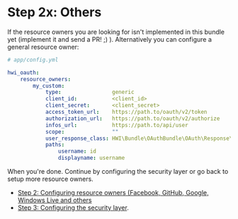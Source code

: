 Step 2x: Others
===============
If the resource owners you are looking for isn't implemented in this bundle yet
(implement it and send a PR! ;) ). Alternatively you can configure a general
resource owner:

``` yaml
# app/config.yml

hwi_oauth:
    resource_owners:
        my_custom:
            type:                generic
            client_id:           <client_id>
            client_secret:       <client_secret>
            access_token_url:    https://path.to/oauth/v2/token
            authorization_url:   https://path.to/oauth/v2/authorize
            infos_url:           https://path.to/api/user
            scope:               ""
            user_response_class: HWI\Bundle\OAuthBundle\OAuth\Response\PathUserResponse
            paths:
                username: id
                displayname: username
```

When you're done. Continue by configuring the security layer or go back to
setup more resource owners.

- [Step 2: Configuring resource owners (Facebook, GitHub, Google, Windows Live and others](2-configuring_resource_owners.md)
- [Step 3: Configuring the security layer](3-configuring_the_security_layer.md).
